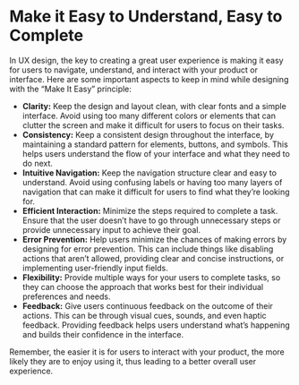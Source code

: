 # Make it Easy to Understand, Easy to Complete

In UX design, the key to creating a great user experience is making it easy for users to navigate, understand, and interact with your product or interface. Here are some important aspects to keep in mind while designing with the “Make It Easy” principle:

- **Clarity:** Keep the design and layout clean, with clear fonts and a simple interface. Avoid using too many different colors or elements that can clutter the screen and make it difficult for users to focus on their tasks.
- **Consistency:** Keep a consistent design throughout the interface, by maintaining a standard pattern for elements, buttons, and symbols. This helps users understand the flow of your interface and what they need to do next.
- **Intuitive Navigation:** Keep the navigation structure clear and easy to understand. Avoid using confusing labels or having too many layers of navigation that can make it difficult for users to find what they’re looking for.
- **Efficient Interaction:** Minimize the steps required to complete a task. Ensure that the user doesn’t have to go through unnecessary steps or provide unnecessary input to achieve their goal.
- **Error Prevention:** Help users minimize the chances of making errors by designing for error prevention. This can include things like disabling actions that aren’t allowed, providing clear and concise instructions, or implementing user-friendly input fields.
- **Flexibility:** Provide multiple ways for your users to complete tasks, so they can choose the approach that works best for their individual preferences and needs.
- **Feedback:** Give users continuous feedback on the outcome of their actions. This can be through visual cues, sounds, and even haptic feedback. Providing feedback helps users understand what’s happening and builds their confidence in the interface.

Remember, the easier it is for users to interact with your product, the more likely they are to enjoy using it, thus leading to a better overall user experience.
